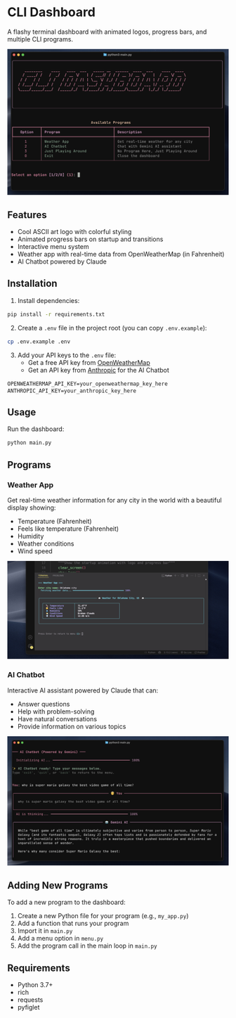 # CLI Dashboard

A flashy terminal dashboard with animated logos, progress bars, and multiple CLI programs.

![Dashboard Home](images/Daahboard_Home.png)

## Features

- Cool ASCII art logo with colorful styling
- Animated progress bars on startup and transitions
- Interactive menu system
- Weather app with real-time data from OpenWeatherMap (in Fahrenheit)
- AI Chatbot powered by Claude

## Installation

1. Install dependencies:
```bash
pip install -r requirements.txt
```

2. Create a `.env` file in the project root (you can copy `.env.example`):
```bash
cp .env.example .env
```

3. Add your API keys to the `.env` file:
   - Get a free API key from [OpenWeatherMap](https://openweathermap.org/api)
   - Get an API key from [Anthropic](https://console.anthropic.com/) for the AI Chatbot

```
OPENWEATHERMAP_API_KEY=your_openweathermap_key_here
ANTHROPIC_API_KEY=your_anthropic_key_here
```

## Usage

Run the dashboard:
```bash
python main.py
```

## Programs

### Weather App
Get real-time weather information for any city in the world with a beautiful display showing:
- Temperature (Fahrenheit)
- Feels like temperature (Fahrenheit)
- Humidity
- Weather conditions
- Wind speed

![Weather App](images/Dashboard_Weather_App.png)

### AI Chatbot
Interactive AI assistant powered by Claude that can:
- Answer questions
- Help with problem-solving
- Have natural conversations
- Provide information on various topics

![AI Chatbot](images/Dashboard_AI_Chat_App.png)

## Adding New Programs

To add a new program to the dashboard:

1. Create a new Python file for your program (e.g., `my_app.py`)
2. Add a function that runs your program
3. Import it in `main.py`
4. Add a menu option in `menu.py`
5. Add the program call in the main loop in `main.py`

## Requirements

- Python 3.7+
- rich
- requests
- pyfiglet
